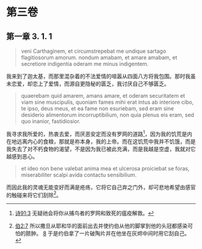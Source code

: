 # 第三卷
## 第一章 3. 1. 1

> veni Carthaginem, et circumstrepebat me undique sartago flagitiosorum amorum. nondum amabam, et amare amabam, et secretiore indigentia oderam me minus indigentem.

我来到了迦太基，而那里混杂着的不法爱情的喧嚣从四面八方将我包围。那时我虽未恋爱，却恋上了爱情，而源自更隐秘的匮乏，我讨厌自己不够匮乏。

> quaerebam quid amarem, amans amare, et oderam securitatem et viam sine muscipulis, quoniam fames mihi erat intus ab interiore cibo, te ipso, deus meus, et ea fame non esuriebam, sed eram sine desiderio alimentorum incorruptibilium, non quia plenus eis eram, sed quo inanior, fastidiosior.

我寻求我所爱的，热衷去爱，而厌恶安定而没有罗网的道路[^1]，因为我的饥荒是内在地远离内心的食粮，那就是祢本身，我的上帝。而在这饥荒中我并不饥饿，而是我失去了对不朽食物的渴望，不是因为我已被此充满，而是我越是空虚，我就对它越感到恶心。

[^1]: [诗91:3](https://biblehub.com/psalms/91-3.htm) 无疑祂会将你从捕鸟者的罗网和致死的瘟疫解救。

> et ideo non bene valebat anima mea et ulcerosa proiciebat se foras, miserabiliter scalpi avida contactu sensibilium.

而因此我的灵魂无能变好而满是疮疡，它将它自己弃之门外，却可悲地希望由感官的触碰来将它们刮除[^2]。

[^2]: [伯2:7](https://biblehub.com/job/2-7.htm) 所以撒旦从耶和华的面前出去并使约伯从他的脚掌到他的头冠都感染可怕的脓肿。 [8](https://biblehub.com/job/2-8.htm) 于是约伯拿了一片破陶片并在他坐在灰烬中间时用它刮自己。